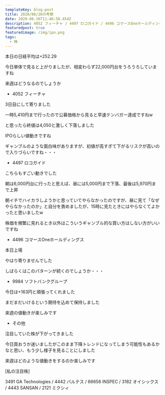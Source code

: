 ```yaml
---
templateKey: blog-post
title: 2020/06/26の考察
date: 2020-06-26T11:46:58.454Z
description: 4052 フィーチャ / 4497 ロコガイド / 4496 コマースOneホールディングス / 9984 ソフトバンクグループ
featuredpost: true
featuredimage: /img/ipo.png
tags:
  - 株
---
```

本日の日経平均は+252.29

今日単体で見ると上がりましたが、相変わらず22,000円台をうろうろしていますね

来週はどうなるのでしょうか

* 4052 フィーチャ

3日目にして寄りました

一時5,410円まで行ったので公募価格から見ると早速テンバガー達成ですねw

と思ったら終値は4,050と激しく下落しました

IPOらしい値動きですね

ギャンブルのような面白味がありますが、初値が高すぎて下がるリスクが高いので入りづらいですね・・・

* 4497 ロコガイド

こちらもすごい動きでした

朝は6,000円台に行ったと思えば、昼には5,000円まで下落、最後は5,970円まで上昇

朝イチでハイカラしようかと思っていてやらなかったのですが、昼に見て「なぜやらなかったのか」と自分を責めましたが、15時に見たときにはやらなくてよかったと思いましたw

株価を頻繁に見れるとき以外はこういうギャンブル的な買い方はしない方がいいですね

* 4496 コマースOneホールディングス

本日上場

やはり寄りませんでした

しばらくはこのパターンが続くのでしょうか・・・

* 9984 ソフトバンクグループ

今日は+163円と頑張ってくれました

まだまだいけるという期待を込めて保持しました

来週の値動きが楽しみです

* その他

注目していた株が下がってきました

今日買おうか迷いましたがこのまま下降トレンドになってしまう可能性もあるかなと思い、もう少し様子を見ることにしました

来週はどのような値動きをするのか楽しみです

\[私の注目株]

3491 GA Technologies / 4442 バルテス / 66656 INSPEC / 3182 オイシックス / 4443 SANSAN / 2121 ミクシィ